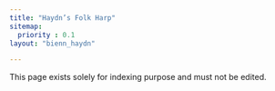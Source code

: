 ```yaml
---
title: "Haydn’s Folk Harp"
sitemap:
  priority : 0.1
layout: "bienn_haydn"

---
```

This page exists solely for indexing purpose and must not be edited.
